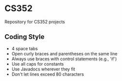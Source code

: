 CS352
=====
Repository for CS352 projects


Coding Style 
------------
* 4 space tabs
* Open curly braces and parentheses on the same line
* Always use braces with control statements (e.g., 'if')
* Use all caps for constants
* Use Javadocs wherever they fit
* Don't let lines exceed 80 characters
